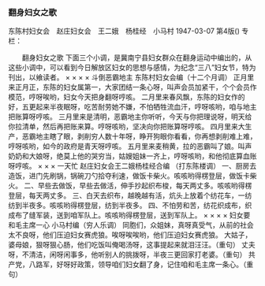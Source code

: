 ### 翻身妇女之歌
东陈村妇女会　赵庄妇女会　王二娥　杨桂经　小马村
1947-03-07
第4版()
专栏：

　　翻身妇女之歌
    下面三个小调，是冀南宁县妇女群众在翻身运动中编出的，从这些小调中，可以看到今日解放区妇女的思想与感情，为纪念“三八”妇女节，特为刊出，以飨读者。
        ×                  ×              ×              ×
            斗倒恶霸地主
    东陈村妇女会编（十二个月调）
    正月里来正月正，东陈的妇女属第一，大家团结一条心呀，叫声会员加紧干，个个会员作模范，哼呀唉哟，妇女今天把身翻呀哼咳。
    二月里来春风飘，东陈的妇女作的好，五更起来半夜眠呀，吃苦耐劳她不嫌，不怕牺牲流血汗，哼呀咳哟，咱与地主把账算呀哼咳。
    三月里来是清明，恶霸地主你听听，今天与你把理说呀，明天给你拉清单，然后再把账来算。哼呀咳哟，坚决向你把账算呀哼咳。
    四月里来大生产，恶霸地主瞎了眼，剥削穷人数十年呀，睁开狗眼你看看，你再想剥削难上难，哼呀咳哟，如今的政府是青天呀哼咳。
    五月里来麦稍黄，拉的恶霸叫了娘。叫声奶奶和大娘呀，绝莫上他的哭穷当，姑嫂姐妹一齐上，哼呀咳哟，和他彻底算血账呀哼咳。
        ×                          ×                    ×
            一天忙
    赵庄妇女会王二娥杨桂经合编
    （打东陈楼调）
    一、厨房去造饭，进门先刷锅，锅碗刀勺拾夺利速，做饭卡柴火。咳咳哟得楞登层，做饭卡柴火。
    二、早些去做饭，早些去做活，伸手抄起织布梭，每天两丈多。咳咳哟得楞登层，每天两丈多。
    三、白天去织布，越晚越有活，炕头上放着个纺花车，一纺纺到半夜多。咳咳哟得楞登层，纺到半夜多。
    四、不怕劳和苦，纺花织成布，织成布了缝军装，送到咱军队上。咳咳哟得楞登层，送到军队上。
      ×                 ×                ×              ×
            妇女要和毛主席一心
    小马村编（穷人乐调）
    同胞们，众姐妹，真呀真受气，从前的社会太不良呀，他们压迫妇女赛虎狼。唉呀唉唉哟，他们压迫妇女赛虎狼。
    大姑子，婆母娘，狠呀狠心肠，他们吃饭叫俺喝汤呀，这事提起来就泪汪汪。（重句）
    丈夫呀，不清洁，闲呀闲事多，他听别人的挑拨呀，半夜三更回家打老婆。（重句）
    共产党，八路军，好呀好政策，领导咱们妇女翻了身，记住咱和毛主席一条心。（重句）
